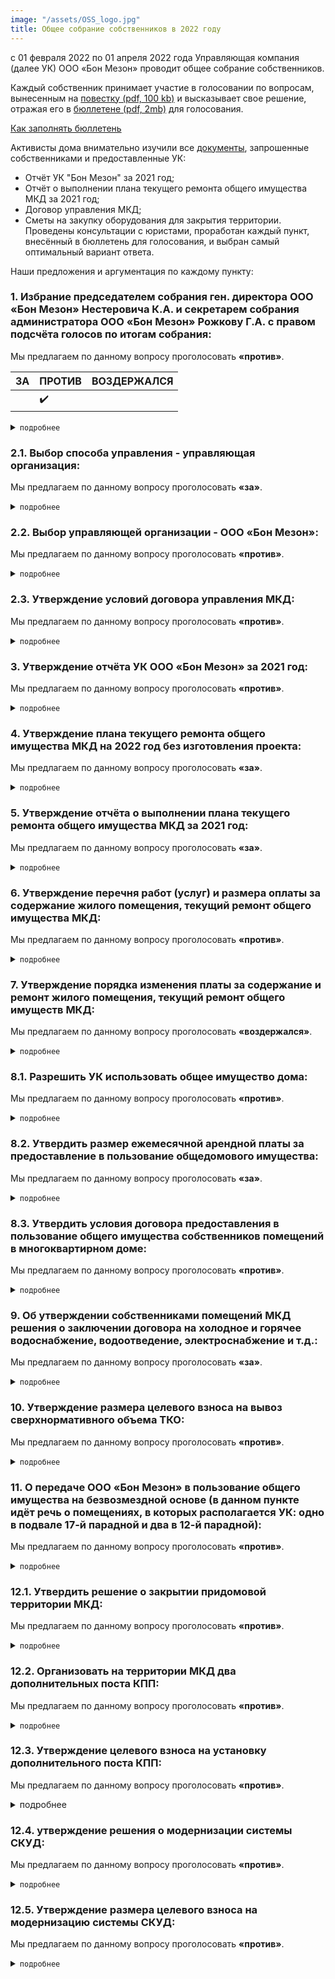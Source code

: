 ```yaml
---
image: "/assets/OSS_logo.jpg"
title: Общее собрание собственников в 2022 году
---
```


c 01 февраля 2022 по 01 апреля 2022 года Управляющая компания (далее УК) ООО «Бон Мезон» проводит общее собрание собственников. 

Каждый собственник принимает участие в голосовании по вопросам, вынесенным на [повестку (pdf, 100 kb)](https://drive.google.com/file/d/1nSqnJ7NxbKMiRT05Chb6h1hupYG3qBBL/view?usp=sharing) и высказывает свое решение, отражая его в [бюллетене (pdf, 2mb)](https://drive.google.com/file/d/100L8fvWckabvokjz_OzorN84t56rrDwc/view?usp=sharing) для голосования.

[Как заполнять бюллетень](fillbill.md)

Активисты дома внимательно изучили все [документы](https://drive.google.com/drive/folders/10OZe0qrWWzBSur2IVolnQKFBSvOxZfkI?usp=sharing), запрошенные собственниками и предоставленные УК:
- Отчёт  УК "Бон Мезон" за 2021 год;
- Отчёт о выполнении плана текущего ремонта общего имущества МКД за 2021 год;
- Договор управления МКД;
- Сметы на закупку оборудования для закрытия территории. 
Проведены консультации с юристами, проработан каждый пункт, внесённый в бюллетень для голосования, и выбран самый оптимальный вариант ответа. 

Наши предложения и аргументация по каждому пункту:

### 1. Избрание председателем собрания ген. директора ООО «Бон Мезон» Нестеровича К.А. и секретарем собрания администратора ООО «Бон Мезон» Рожкову Г.А. с правом подсчёта голосов по итогам собрания:

Мы предлагаем по данному вопросу проголосовать **«против»**.

|         ЗА         |       ПРОТИВ       |    ВОЗДЕРЖАЛСЯ     |
| ------------------ | ------------------ | ------------------ |
|                    | :heavy_check_mark: |                    |


<details>
  <summary><code>подробнее</code></summary>
  <p></p>
  <blockquote>  
  <p>
    Данный пункт бюллетеня предлагает нам только представителей УК ООО «Бон Мезон», а для объективности голосования нужен контроль со стороны совета дома. 
  </p>
  <p>
    Соответственно, нужно выбрать представителя из совета дома, чтобы голосование было честным, без возможности подделать бюллетени. Текущая повестка такой вариант нам не предлагает, а менять повестку возможности нет.
  </p>
    <h4>
      Поэтому в рамках текущего голосования предлагаем выбрать ответ «против».
    </h4>
  </blockquote>  
</details>

### 2.1. Выбор способа управления - управляющая организация:
Мы предлагаем по данному вопросу проголосовать <strong>«за»</strong>.
<details>
  <summary><code>подробнее</code></summary>
  <p></p>
  <blockquote>
  <p>
  Организация ТСЖ - очень трудоемкий процесс. Для решения каждого вопроса с помощью ТСЖ нужно будет собирать общее собрание собственников. Дом у нас слишком большой для этого, будет проще нанять УК, которая будет работать на нас, но под контролем с нашей стороны.
  </p>
  <h4>
    Поэтому предлагаем проголосовать «за».
  </h4>    
  </blockquote>  
</details>

### 2.2. Выбор управляющей организации - ООО «Бон Мезон»:
Мы предлагаем по данному вопросу проголосовать <strong>«против»</strong>.
<details>
  <summary><code>подробнее</code></summary>
  <p></p>
  <blockquote>
  <p>
  К данной организации не осталось никакого доверия: на контакт с жильцами представители УК ООО «Бон Мезон» идти вообще не хотят, работы по обслуживанию нашего с вами имущества практически не выполняются. 
  </p>
  <p>
  Также, в самое ближайшее время выходит новое постановление, по которому на голосовании по вопросу смены УК будут учитываться 2/3 голосов со всей площади дома. А это означает, что нам будет нереально собрать такое количество голосов для смены УК, т.к. очень много пустующих квартир, а так же сдающихся в аренду. 
  </p>
  <p>
  На данный момент достаточно набрать 2/3 от числа проголосовавших. И это вполне по силам, если каждый из нас примет в этом участие. 
  </p>
  <p>
  Поэтому именно сейчас у нас есть реальная возможность сменить УК! Либо сейчас, либо уже никогда, т.к. дом огромный и нужное количество голосов мы просто потом уже не наберём никогда. 
  </p>
  <p>
  На данный момент активом дома уже ведётся работа по поиску и выбору другой УК, которая будет добросовестно и адекватно выполнять свою работу по обслуживанию нашего дома.
  </p>
  <h4>
    Поэтому предлагаем проголосовать «против».
  </h4>    
  </blockquote>  
</details>

### 2.3. Утверждение условий договора управления МКД:
Мы предлагаем по данному вопросу проголосовать <strong>«против»</strong>.
<details>
  <summary><code>подробнее</code></summary>
  <p></p>
  <blockquote>
  <p>
  Так как данный договор предлагается заключить с УК ООО «Бон Мезон», а мы выступаем против обслуживания дома данной организацией, то мы предлагаем в данном пункте проголосовать <strong>«против»</strong>.
  </p>  
  </blockquote>  
</details>

### 3. Утверждение отчёта УК ООО «Бон Мезон» за 2021 год:
Мы предлагаем по данному вопросу проголосовать <strong>«против»</strong>.
<details>
  <summary><code>подробнее</code></summary>
  <p></p>
  <blockquote>
  <p>
  В предоставленном отчёте отсутствует детальный перечень проделанных работ. Нет возможности определить конкретно, какие работы и на какие суммы проводились. 
  </p>
  <p>
  В данном отчёте присутствуют работы, которые выполняются УК ненадлежащим образом, а именно: ежедневная уборка и очистка придомовой территории, в том числе регулярная посыпка тротуаров и проезжей части песком и противогололедными реагентами, ликвидация наледи (зимний период); очистка, стрижка, полив газонов (летний период), чистка урн. Данный пункт отчёта УК о проделанной работе не соответствует действительности, так как мы все видим, что происходит у нас со дворе с начала зимы. Собственники сами неоднократно выходили убирать снег с пешеходных дорожек и с проезжей части. 
  </p>
  <p>
  Также, в отчёте УК ООО «Бон Мезон» за 2021 год полностью отсутствует информация о расходах на содержание и обслуживание подъемных устройств для маломобильных групп населения. То есть мы исправно вносим оплату за обслуживание этого оборудования, так как оно является общедомовым имуществом и суммы начисляются в квитанциях, но оно либо не работает, либо не обслуживается, и куда уходят деньги - так и не понятно.
  </p>  
  <h4>
    Поэтому предлагаем проголосовать «против».
  </h4>    
  </blockquote>  
</details>

### 4. Утверждение плана текущего ремонта общего имущества МКД на 2022 год без изготовления проекта:
Мы предлагаем по данному вопросу проголосовать <strong>«за»</strong>.
<details>
  <summary><code>подробнее</code></summary>
  <p></p>
  <blockquote>
  <p>
  Вне зависимости от способа управления и конкретной обслуживающей УК, работы по дому должны проводиться постоянно. Предложенный план можно пересмотреть на внеочередном общем собрании собственников в дальнейшем.
  </p>  
  <h4>
    Поэтому предлагаем проголосовать «за».
  </h4>    
  </blockquote>  
</details>

### 5. Утверждение отчёта о выполнении плана текущего ремонта общего имущества МКД за 2021 год:
Мы предлагаем по данному вопросу проголосовать <strong>«за»</strong>.
<details>
  <summary><code>подробнее</code></summary>
  <p></p>
  <blockquote>
  <p>
  Ремонтные работы действительно производились. Была произведена замена входных дверей, ремонт напольного покрытия в парадных, ремонт лифтового оборудования и другое.
  </p>  
  <h4>
    Поэтому предлагаем проголосовать «за».
  </h4>    
  </blockquote>  
</details>

### 6. Утверждение перечня работ (услуг) и размера оплаты за содержание жилого помещения, текущий ремонт общего имущества МКД:
Мы предлагаем по данному вопросу проголосовать <strong>«против»</strong>.
<details>
  <summary><code>подробнее</code></summary>
  <p></p>
  <blockquote>
  <p>
  В данном вопросе отсутствуют обоснования увеличения расходов, почему увеличиваются некоторые тарифы. 
  </p>
  <p>
  В предложенной к бюллетеню расшифровке «тариф на содержание общего имущества МКД» выше среднегородского. На очной части собрания представители УК ООО «Бон Мезон» нам сказали, что хотят увеличить штат дворников и уборщиц, но только на словах. Как в действительности они себя поведут - мы не знаем. 
  </p>
  <p>
  Сейчас получает ключи 4-я очередь, а значит штат уборщиц и дворников, на которых ссылается УК ООО «Бон Мезон» и так должен увеличиться за счёт оплаты квитанций 4-й очередью без увеличения тарифа. 
  </p>
  <p>
  Верить на слово нашей УК нельзя.
  </p>
  <p>
  Так же возрастает тариф «обслуживание подъемных устройств для инвалидов», но не понятно почему, никах разъяснений нет.
  </p>
  <p>
  Кроме того, как мы писали выше (п. 3), в отчёте УК ООО «Бон Мезон» за 2021 год полностью отсутствует информация о расходах на содержание и обслуживание данных механизмов. А в наших квитанциях данная строка присутствует и деньги за это мы платим.
  </p>  
  <h4>
    Поэтому предлагаем проголосовать «против».
  </h4>    
  </blockquote>  
</details>

### 7. Утверждение порядка изменения платы за содержание и ремонт жилого помещения, текущий ремонт общего имуществ МКД:
Мы предлагаем по данному вопросу проголосовать <strong>«воздержался»</strong>.
<details>
  <summary><code>подробнее</code></summary>
  <p></p>
  <blockquote>
  <p>
  Данный  пункт относится к федеральным нормам, наш голос ни на что не влияет.
  </p>  
  </blockquote>  
</details>

### 8.1. Разрешить УК использовать общее имущество дома:
Мы предлагаем по данному вопросу проголосовать <strong>«против»</strong>.
<details>
  <summary><code>подробнее</code></summary>
  <p></p>
  <blockquote>
  <p>
  В данном вопросе так же нужен контроль совета дома: что, кем, зачем и как используется и сдается в аренду. 
  </p>
  <p>
  Нам так же не предоставлено никаких документов, где прописаны условия распоряжения общедомовым имуществом. 
  </p>
  <p>
  Вопрос целесообразного использования и передачи общедомового имущества в аренду нуждается в детальной проработке и вынесении на внеочередное общее собрание и голосование собственников.
  </p>  
  <h4>
    Поэтому в рамках текущего голосования по данному вопросу вариант ответа «против».
  </h4>    
  </blockquote>  
</details>

### 8.2. Утвердить размер ежемесячной арендной платы за предоставление в пользование общедомового имущества:
Мы предлагаем по данному вопросу проголосовать <strong>«за»</strong>.
<details>
  <summary><code>подробнее</code></summary>
  <p></p>
  <blockquote>
  <p>
  В данном пункте прописаны хорошие цены за аренду. Мы можем сдавать в аренду стены, крышу, козырьки, нежилые помещения нашего дома. А прибыль от аренды тратить на содержание нашего дома или, например, благоустройство территории.
  </p> 
  <h4>
    Поэтому предлагаем проголосовать «за».
  </h4>    
  </blockquote>  
</details>

### 8.3. Утвердить условия договора предоставления в пользование общего имущества собственников помещений в многоквартирном доме:
Мы предлагаем по данному вопросу проголосовать <strong>«против»</strong>.
<details>
  <summary><code>подробнее</code></summary>
  <p></p>
  <blockquote>
  <p>
  Проект договора требует доработки.
  </p>  
  <h4>
    Поэтому предлагаем проголосовать «против».
  </h4>    
  </blockquote>  
</details>

### 9. Об утверждении собственниками помещений МКД решения о заключении договора на холодное и горячее водоснабжение, водоотведение, электроснабжение и т.д.:
Мы предлагаем по данному вопросу проголосовать <strong>«за»</strong>.
<details>
  <summary><code>подробнее</code></summary>
  <p></p>
  <blockquote>
  <p>
  Данный пункт относится к коммунальной реформе РФ, поэтому рано или поздно мы все равно перейдем на заключение прямых договоров с ресурсоснабжающими организациями.
  </p> 
  <h4>
    Поэтому предлагаем проголосовать «за».
  </h4>    
  </blockquote>  
</details>

### 10. Утверждение размера целевого взноса на вывоз сверхнормативного объема ТКО:
Мы предлагаем по данному вопросу проголосовать <strong>«против»</strong>.
<details>
  <summary><code>подробнее</code></summary>
  <p></p>
  <blockquote>
  <p>
  В этом вопросе всему дому (с 1 по 17 парадные) предлагается оплачивать в течение 12 месяцев вывоз строительного мусора. 
  </p>
  <p>
  На словах представителями УК ООО «Бон Мезон» было обещано тем, кто уже оплачивал данную услугу в течение 3-х месяцев в 2020 году и летом 2021 года, минусовать эту сумму в квитанциях и выставлять счета на оплату данной услуги только в течение 8 месяцев. Но большинство жильцов уже закончили ремонты и проживают в квартирах, и никакого строительного мусора у них нет. Также, есть жильцы, у которых квартира куплена с отделкой!
  </p> 
  <p>
  Этот пункт актуален для 4-й очереди, так как если мы просто проголосуем «против», то подставим наших соседей в недавно сдавшейся части дома и их строительный мусор от ремонтов вывозить не будут совсем. А исходя из мусорной реформы, да и вообще по закону, строительный мусор нельзя вывозить на городские свалки бытовых отходов.
  </p>
  <p>
    Поэтому мы предлагаем вынести этот вопрос на внеочередное общее собрание и голосование собственников с формулировкой: «собственники секций 1,2,3,4,5,6,7, принявшие по акту приема-передачи помещения в МКД оплачивают целевой взнос ежемесячно в течение 3 месяцев с момента подписания акта приема-передачи».
  </p>  
  <h4>
    А в рамках текущего голосования выбрать вариант ответа «против».
  </h4>    
  </blockquote>  
</details>

### 11. О передаче ООО «Бон Мезон» в пользование общего имущества на безвозмездной основе (в данном пункте идёт речь о помещениях, в которых располагается УК: одно в подвале 17-й парадной и два в 12-й парадной):
Мы предлагаем по данному вопросу проголосовать <strong>«против»</strong>.
<details>
  <summary><code>подробнее</code></summary>
  <p></p>
  <blockquote>
  <p>
  Мы считаем, что УК должна платить за аренду нашего общедомового имущества.
  </p>
  <p>
    Поэтому предлагаем вынести этот вопрос на внеочередное общее собрание и голосование с рассмотрением условий аренды.
  </p>  
  <h4>
    А в рамках текущего голосования выбрать вариант ответа «против».
  </h4>    
  </blockquote>  
</details>

### 12.1. Утвердить решение о закрытии придомовой территории МКД:
Мы предлагаем по данному вопросу проголосовать <strong>«против»</strong>.
<details>
  <summary><code>подробнее</code></summary>
  <p></p>
  <blockquote>
  <p>
  На очной части собрания УК разъяснила этот пункт на словах таким образом: закрыть все арки для проезда, кроме арки в 11-й парадной, и вместо ворот по обе стороны от 13-й парадной установить шлагбаумы и будки с дяденьками. При этом УК заявило, что надо проводить полную замену имеющейся системы: калитки, ворота. 
  </p>
  <p>
  Мы призываем вас всех задуматься о целесообразности данных методов, которые нам предлагают проводить за наш счёт!
  </p>
  <p>
  Установка шлагбаумов закроет въезд машинам, но никак не спасет нас от прохода посторонних лиц - под шлагбаумом легко пролезть. Также, с нашей частотой проезда машин на территорию двора шлагбаумы большую часть времени будут постоянно поднятыми. Пять парадных: 9, 10, 11, 12, 13 станут полностью изолированы и для прохода внутрь закрытой территории двора курьерам и гостям придётся звонить на охрану, УК не гарантировало возможность открывать калитку из квартиры. 
  </p>
  <p>
  Кроме того, в смете нет даже переговорных устройств, т.е. проход только по ключу. Так что врачей, гостей и курьеров придётся встречать на улице у калиток. 
  </p>
  <p>
  Остальные парадные не получат желаемой защиты от проникновения посторонних.
  </p>
  <p>
  Более того, любой желающий сможет пройти через сквозные парадные (с 1 по 8 и с 14 по 17), а также через сквозные проходы в коммерческих помещениях, например, магазины "Еда" и кафе "Мишка" у 14 парадной. 
  </p>
  <p>
  Вместо оборудования, которое уже смонтировано и за которое мы все уже заплатили, покупая свои квартиры, нам предлагают купить и смонтировать аналогичное оборудование ещё раз!!! Просто от другого производителя. 
  </p>
  <p>
  Во-первых, изначально установленное и новое оборудование придётся обслуживать двум разным организациям, так как системы разные.
  </p>
  <p>
  Во-вторых, новое оборудование менее защищено от подделки ключей и калитки не станут преградой, а жильцам придётся покупать дополнительные ключи и испытывать прочие неудобства.
  </p>
  <p>
  Но самое главное, систему СКУДа мы уже купили вместе со своими квартирами и она полностью подходит. УК «Бон Мезон» почти 2 года не обслуживала эту систему никак, однако проще реанимировать то, что уже установлено. Тем более, что на эту систему распространяются гарантийные обязательства застройщика.
  </p>
  <p>
    Поэтому мы предлагаем:
    <ul>
      <li>продумать оптимальное решение для минимизации проникновения посторонних лиц на территорию с учетом минимизации затрат и потом уже приводить его в действие;</li>
      <li>вынести этот вопрос на внеочередное общее собрание и голосование собственников.</li>
    </ul>  
  </p>
  <h4>
    А в рамках текущего голосования выбрать вариант ответа «против».
  </h4>  
  </blockquote>
</details>

### 12.2. Организовать на территории МКД два дополнительных поста КПП:
Мы предлагаем по данному вопросу проголосовать <strong>«против»</strong>.
<details>
  <summary><code>подробнее</code></summary>
  <p></p>
  <blockquote>
  Не продуман вопрос закрытия территории.
  </blockquote>  
</details>

### 12.3. Утверждение целевого взноса на установку дополнительного поста КПП:
Мы предлагаем по данному вопросу проголосовать <strong>«против»</strong>.
<details>
  <summary>подробнее</summary>
  <p></p>
  <blockquote>
  Не продуман вопрос закрытия территории.
  </blockquote>  
</details>

### 12.4. утверждение решения о модернизации системы СКУД:
Мы предлагаем по данному вопросу проголосовать <strong>«против»</strong>.
<details>
  <summary><code>подробнее</code></summary>
  <p></p>
  <blockquote>
  Не продуман вопрос закрытия территории.
  </blockquote>  
</details>

### 12.5. Утверждение размера целевого взноса на модернизацию системы СКУД:
Мы предлагаем по данному вопросу проголосовать <strong>«против»</strong>.
<details>
  <summary><code>подробнее</code></summary>
  <p></p>
  <blockquote>
  Не продуман вопрос закрытия территории.
  </blockquote>  
</details>
